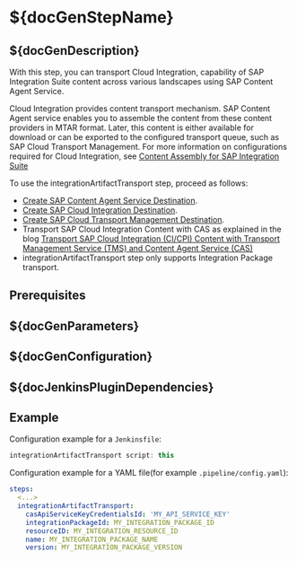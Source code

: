 # ${docGenStepName}

## ${docGenDescription}

With this step, you can transport Cloud Integration, capability of SAP Integration Suite content across various landscapes using SAP Content Agent Service.

Cloud Integration provides content transport mechanism. SAP Content Agent service enables you to assemble the content from these content providers in MTAR format. Later, this content is either available for download or can be exported to the configured transport queue, such as SAP Cloud Transport Management. For more information on
configurations required for Cloud Integration, see [Content Assembly for SAP Integration Suite](https://help.sap.com/docs/CONTENT_AGENT_SERVICE/ae1a4f2d150d468d9ff56e13f9898e07/8e274fdd41da45a69ff919c0af8c6127.html)

To use the integrationArtifactTransport step, proceed as follows:

* [Create SAP Content Agent Service Destination](https://help.sap.com/docs/CONTENT_AGENT_SERVICE/ae1a4f2d150d468d9ff56e13f9898e07/a4da0c26ced74bbfbc60e7f607dc05ab.html).
* [Create SAP Cloud Integration Destination](https://help.sap.com/docs/CONTENT_AGENT_SERVICE/ae1a4f2d150d468d9ff56e13f9898e07/c17c4004049d4d9dba373d72ce5610cd.html).
* [Create SAP Cloud Transport Management Destination](https://help.sap.com/docs/CONTENT_AGENT_SERVICE/ae1a4f2d150d468d9ff56e13f9898e07/b44463a657fa4be48ea2525b7eb6e7de.html).
* Transport SAP Cloud Integration Content with CAS as explained in the blog [Transport SAP Cloud Integration (CI/CPI) Content with Transport Management Service (TMS) and Content Agent Service (CAS)](https://blogs.sap.com/2022/03/25/transport-sap-cloud-integration-ci-cpi-content-with-transport-management-service-tms-and-content-agent-service-cas/)
* integrationArtifactTransport step only supports Integration Package transport.

## Prerequisites

## ${docGenParameters}

## ${docGenConfiguration}

## ${docJenkinsPluginDependencies}

## Example

Configuration example for a `Jenkinsfile`:

```groovy
integrationArtifactTransport script: this
```

Configuration example for a YAML file(for example `.pipeline/config.yaml`):

```yaml
steps:
  <...>
  integrationArtifactTransport:
    casApiServiceKeyCredentialsId: 'MY_API_SERVICE_KEY'
    integrationPackageId: MY_INTEGRATION_PACKAGE_ID
    resourceID: MY_INTEGRATION_RESOURCE_ID
    name: MY_INTEGRATION_PACKAGE_NAME
    version: MY_INTEGRATION_PACKAGE_VERSION
```
